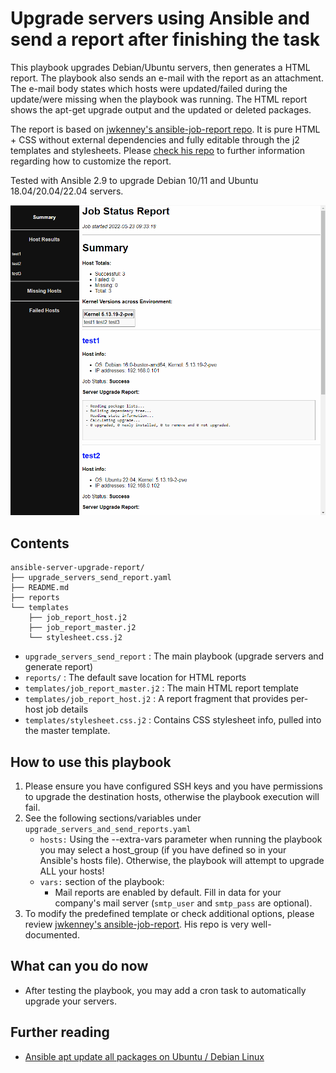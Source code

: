 # Upgrade servers using Ansible and send a report after finishing the task

This playbook upgrades Debian/Ubuntu servers, then generates a HTML report. The playbook also sends an e-mail with the report as an attachment. The e-mail body states which hosts were updated/failed during the update/were missing when the playbook was running. The HTML report shows the apt-get upgrade output and the updated or deleted packages.

The report is based on [jwkenney's ansible-job-report repo](https://github.com/jwkenney/ansible-job-report). It is pure HTML + CSS without external dependencies and fully editable through the j2 templates and stylesheets. Please [check his repo](https://github.com/jwkenney/ansible-job-report) to further information regarding how to customize the report.

Tested with Ansible 2.9 to upgrade Debian 10/11 and Ubuntu 18.04/20.04/22.04 servers.

![Upgrade demo](upgradedemo.gif)

## Contents

```
ansible-server-upgrade-report/
├── upgrade_servers_send_report.yaml
├── README.md
├── reports
└── templates
    ├── job_report_host.j2
    ├── job_report_master.j2
    └── stylesheet.css.j2
```

- `upgrade_servers_send_report` : The main playbook (upgrade servers and generate report)
- `reports/` : The default save location for HTML reports
- `templates/job_report_master.j2` : The main HTML report template
- `templates/job_report_host.j2` : A report fragment that provides per-host job details
- `templates/stylesheet.css.j2` : Contains CSS stylesheet info, pulled into the master template.

## How to use this playbook

1. Please ensure you have configured SSH keys and you have permissions to upgrade the destination hosts, otherwise the playbook execution will fail.
1. See the following sections/variables under `upgrade_servers_and_send_reports.yaml`
   - `hosts:` Using the --extra-vars parameter when running the playbook you may select a host_group (if you have defined so in your Ansible's hosts file). Otherwise, the playbook will attempt to upgrade ALL your hosts!
   - `vars:` section of the playbook:
       - Mail reports are enabled by default. Fill in data for your company's mail server (`smtp_user` and `smtp_pass` are optional).
1. To modify the predefined template or check additional options, please review [jwkenney's ansible-job-report](https://github.com/jwkenney/ansible-job-report). His repo is very well-documented.

## What can you do now

- After testing the playbook, you may add a cron task to automatically upgrade your servers.

## Further reading

- [Ansible apt update all packages on Ubuntu / Debian Linux](https://www.cyberciti.biz/faq/ansible-apt-update-all-packages-on-ubuntu-debian-linux/)
